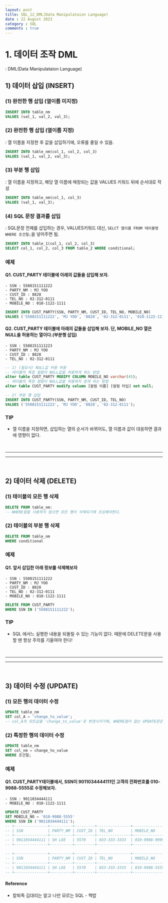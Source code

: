 ```yaml
---
layout: post
title: SQL_12_DML(Data Manipulataion Language)
date : 22 August 2023
category : SQL
comments : true
---
```


# 1. **데이터 조작 DML**
 : DML(Data Manipulataion Language)

## 1) **데이터 삽입 (INSERT)**
### (1) 완전한 행 삽입 (열이름 미지정)
```sql
INSERT INTO table_nm
VALUES (val_1, val_2, val_3);
```

### (2) 완전한 행 삽입 (열이름 지정)
 : 열 이름을 지정한 후 값을 삽입하기에, 오류를 줄일 수 있음.
```sql
INSERT INTO table_nm(col_1, col_2, col_3)
VALUES (val_1, val_2, val_3);
```

### (3) 부분 행 삽입 
 : 열 이름을 지정하고, 해당 열 이름에 매칭되는 값을 VALUES 키워드 뒤에 순서대로 작성
```sql
INSERT INTO table_nm(col_1, col_3)
VALUES (val_1, val_3);
```

### (4) SQL 문장 결과를 삽입
 : SQL문장 전체를 삽입하는 경우, VALUES키워드 대신, `SELCT 열이름 FROM 테이블명 WHERE 조건절;`을 넣어주면 됨.
```sql
INSERT INTO table_1(col_1, col_2, col_3)
SELECT col_1, col_2, col_3 FROM table_2 WHERE conditional;
```


### 예제
#### Q1. CUST_PARTY 테이블에 아래의 값들을 삽입해 보자.
```
- SSN : 5508151111222
- PARTY_NM : MJ YOO
- CUST_ID : 8828
- TEL_NO : 02-312-0111
- MOBILE_NO : 010-1122-1111
```
```sql
INSERT INTO CUST_PARTY(SSN, PARTY_NM, CUST_ID, TEL_NO, MOBILE_NO)
VALUES ('5508151111222', 'MJ YOO', '8828', '02-312-0111', '010-1122-1111');
```

#### Q2. CUST_PARTY 테이블에 아래의 값들을 삽입해 보자. 단, MOBILE_NO 열은 NULL을 허용하는 열이다.(부분행 삽입)
```
- SSN : 5508151111223
- PARTY_NM : MJ YOO
- CUST_ID : 8828
- TEL_NO : 02-312-0111
```
```sql
-- 1) (필요시) NULL값 허용 허용
-- 테이블의 특정 컬럼이 NULL값을 허용하게 하는 방법
alter table CUST_PARTY MODIFY COLUMN MOBILE_NO varchar(45);
-- 테이블의 특정 컬럼이 NULL값을 허용하지 않게 하는 방법
alter table CUST_PARTY modify column [칼럼 이름] [칼럼 타입] not null;

-- 2) 부분 행 삽입 
INSERT INTO CUST_PARTY(SSN, PARTY_NM, CUST_ID, TEL_NO)
VALUES ('5508151111223', 'MJ YOO', '8828', '02-312-0111');
```

### TIP
 - 열 이름을 지정하면, 삽입하는 열의 순서가 바뀌어도, 열 이름과 값이 대응하면 결과에 영향이 없다.




<br>

--- 
--- 

<br>

## 2) **데이터 삭제 (DELETE)**
### (1) 테이블의 모든 행 삭제
```sql
DELETE FROM table_nm:
-- WHERE절을 사용하지 않으면 모든 행이 삭제되기에 조심해야한다.
```

### (2) 테이블의 부분 행 삭제
```sql
DELETE FROM table_nm
WHERE conditional
```

### 예제
#### Q1. 앞서 삽입한 아래 정보를 삭제해보자
```
- SSN : 5508151111222
- PARTY_NM : MJ YOO
- CUST_ID : 8828
- TEL_NO : 02-312-0111
- MOBILE_NO : 010-1122-1111
```
```sql
DELETE FROM CUST_PARTY 
WHERE SSN IN ('5508151111222');
```

### TIP
 - SQL 에서느 실행한 내용을 되돌릴 수 있는 기능이 없다. 때문에 DELETE문을 사용할 땐 항상 주의를 기울여야 한다!



<br>

--- 
--- 

<br>

## 3) **데이터 수정 (UPDATE)**
### (1) 모든 행의 데이터 수정
```sql
UPDATE table_nm
SET col_A = 'change_to_value';
-- col_A의 모든값을 'change_to_value'로 변경시키기에, WHERE절이 없는 UPDATE문은 주의가 필요하다.
```

### (2) 특정한 행의 데이터 수정
```sql
UPDATE table_nm
SET col_nm = change_to_value
WHERE 조건절;
```

### 예제
#### Q1. CUST_PARTY테이블에서, SSN이 9011034444111인 고객의 전화번호를 010-9988-5555로 수정해보자.
```
- SSN : 9011034444111
- MOBILE_NO : 010-1122-1111
```
```sql
UPDATE CUST_PARTY
SET MOBILE_NO = '010-9988-5555'
WHERE SSN IN ('9011034444111');
-- +---------------+----------+---------+---------------+---------------+
-- | SSN           | PARTY_NM | CUST_ID | TEL_NO        | MOBILE_NO     |
-- +---------------+----------+---------+---------------+---------------+
-- | 9011034444111 | SH LEE   | 5570    | 033-333-3333  | 010-9988-9999  |
-- +---------------+----------+---------+---------------+---------------+

-- +---------------+----------+---------+---------------+---------------+
-- | SSN           | PARTY_NM | CUST_ID | TEL_NO        | MOBILE_NO     |
-- +---------------+----------+---------+---------------+---------------+
-- | 9011034444111 | SH LEE   | 5570    | 033-333-3333  | 010-9988-5555  |
-- +---------------+----------+---------+---------------+---------------+
```



#### Reference
- 칼퇴족 김대리는 알고 나만 모르는 SQL - 책밥
